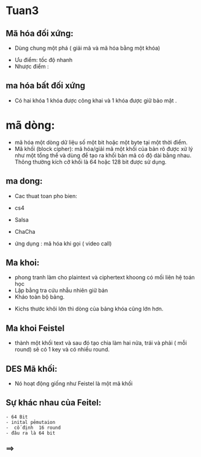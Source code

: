 # Tuan3

## Mã hóa đối xứng: 
- Dùng chung một phá ( giải mã và mã hóa  bằng một khóa)
* Ưu điểm:  tốc độ nhanh 
* Nhược điểm  : 

## ma hóa bất đối xứng
- Có hai khóa 1  khóa  được công khai  và 1  khóa được giữ bảo mật . 

# mã dòng: 
- mã hóa một dòng dữ liệu số một bit hoặc
một byte tại một thời điểm.
- Mã khối (block cipher): mã hóa/giải mã một khối của bản rõ được
xử lý như một tổng thể và dùng để tạo ra khối bản mã có độ dài
bằng nhau. Thông thường kích cỡ khối là 64 hoặc 128 bit được sử
dụng.



## ma  dong: 
-  Cac thuat toan pho  bien:
 - cs4
 - Salsa
 - ChaCha

- ứng dụng :  mã hóa  khi  gọi (  video call)

## Ma khoi:
- phong tranh  làm cho  plaintext  và ciphertext khoong  có mối  liên hệ toán học
- Lập bằng tra cứu nhẫu nhiên giữ bản 
- Kháo toàn bộ  bảng.


* Kichs thước khôi lớn thì dòng của bảng khóa cũng lớn hơn. 


## Ma khoi  Feistel 
-  thành một khối text và sau đó tạo  chia làm hai  nửa,  trái và phải ( mỗi round)  sẽ có 1  key  và có nhiều round. 



## DES  Mã khối:
-  Nó hoạt động giống như  Feistel  là một mã khối
## Sự khác nhau của Feitel:
    - 64 Bit
    - inital pẻmutaion 
    -  cố định  16 round
    - đâu ra là 64 bit
    
###  ==> 
